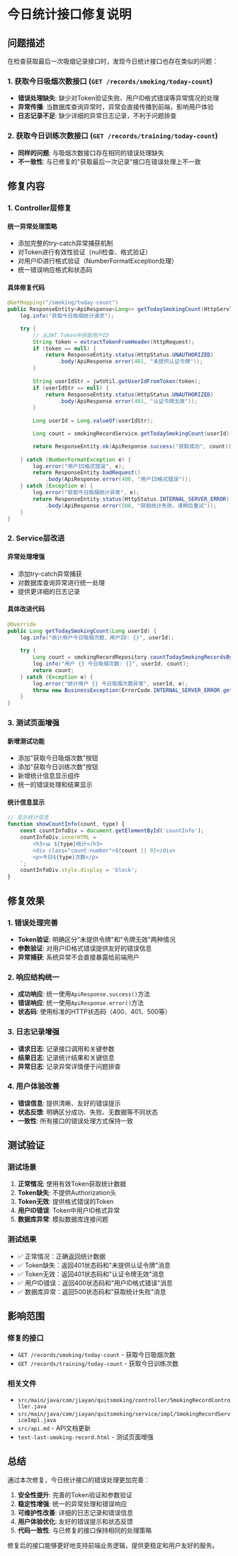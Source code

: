 # 今日统计接口修复说明

## 问题描述

在检查获取最后一次吸烟记录接口时，发现今日统计接口也存在类似的问题：

### 1. 获取今日吸烟次数接口 (`GET /records/smoking/today-count`)
- **错误处理缺失**: 缺少对Token验证失败、用户ID格式错误等异常情况的处理
- **异常传播**: 当数据库查询异常时，异常会直接传播到前端，影响用户体验
- **日志记录不足**: 缺少详细的异常日志记录，不利于问题排查

### 2. 获取今日训练次数接口 (`GET /records/training/today-count`)
- **同样的问题**: 与吸烟次数接口存在相同的错误处理缺失
- **不一致性**: 与已修复的"获取最后一次记录"接口在错误处理上不一致

## 修复内容

### 1. Controller层修复

#### 统一异常处理策略
- 添加完整的try-catch异常捕获机制
- 对Token进行有效性验证（null检查、格式验证）
- 对用户ID进行格式验证（NumberFormatException处理）
- 统一错误响应格式和状态码

#### 具体修复代码
```java
@GetMapping("/smoking/today-count")
public ResponseEntity<ApiResponse<Long>> getTodaySmokingCount(HttpServletRequest httpRequest) {
    log.info("获取今日吸烟统计请求");

    try {
        // 从JWT Token中获取用户ID
        String token = extractTokenFromHeader(httpRequest);
        if (token == null) {
            return ResponseEntity.status(HttpStatus.UNAUTHORIZED)
                .body(ApiResponse.error(401, "未提供认证令牌"));
        }
        
        String userIdStr = jwtUtil.getUserIdFromToken(token);
        if (userIdStr == null) {
            return ResponseEntity.status(HttpStatus.UNAUTHORIZED)
                .body(ApiResponse.error(401, "认证令牌无效"));
        }
        
        Long userId = Long.valueOf(userIdStr);

        Long count = smokingRecordService.getTodaySmokingCount(userId);

        return ResponseEntity.ok(ApiResponse.success("获取成功", count));
        
    } catch (NumberFormatException e) {
        log.error("用户ID格式错误", e);
        return ResponseEntity.badRequest()
            .body(ApiResponse.error(400, "用户ID格式错误"));
    } catch (Exception e) {
        log.error("获取今日吸烟统计异常", e);
        return ResponseEntity.status(HttpStatus.INTERNAL_SERVER_ERROR)
            .body(ApiResponse.error(500, "获取统计失败，请稍后重试"));
    }
}
```

### 2. Service层改进

#### 异常处理增强
- 添加try-catch异常捕获
- 对数据库查询异常进行统一处理
- 提供更详细的日志记录

#### 具体改进代码
```java
@Override
public Long getTodaySmokingCount(Long userId) {
    log.info("统计用户今日吸烟次数，用户ID: {}", userId);
    
    try {
        Long count = smokingRecordRepository.countTodaySmokingRecordsByUserId(userId);
        log.info("用户 {} 今日吸烟次数: {}", userId, count);
        return count;
    } catch (Exception e) {
        log.error("统计用户 {} 今日吸烟次数异常", userId, e);
        throw new BusinessException(ErrorCode.INTERNAL_SERVER_ERROR.getCode(), "统计今日吸烟次数失败");
    }
}
```

### 3. 测试页面增强

#### 新增测试功能
- 添加"获取今日吸烟次数"按钮
- 添加"获取今日训练次数"按钮
- 新增统计信息显示组件
- 统一的错误处理和结果显示

#### 统计信息显示
```javascript
// 显示统计信息
function showCountInfo(count, type) {
    const countInfoDiv = document.getElementById('countInfo');
    countInfoDiv.innerHTML = `
        <h3>📊 ${type}统计</h3>
        <div class="count-number">${count || 0}</div>
        <p>今日${type}次数</p>
    `;
    countInfoDiv.style.display = 'block';
}
```

## 修复效果

### 1. 错误处理完善
- **Token验证**: 明确区分"未提供令牌"和"令牌无效"两种情况
- **参数验证**: 对用户ID格式错误提供友好的错误信息
- **异常捕获**: 系统异常不会直接暴露给前端用户

### 2. 响应结构统一
- **成功响应**: 统一使用`ApiResponse.success()`方法
- **错误响应**: 统一使用`ApiResponse.error()`方法
- **状态码**: 使用标准的HTTP状态码（400、401、500等）

### 3. 日志记录增强
- **请求日志**: 记录接口调用和关键参数
- **结果日志**: 记录统计结果和关键信息
- **异常日志**: 记录异常详情便于问题排查

### 4. 用户体验改善
- **错误信息**: 提供清晰、友好的错误提示
- **状态反馈**: 明确区分成功、失败、无数据等不同状态
- **一致性**: 所有接口的错误处理方式保持一致

## 测试验证

### 测试场景
1. **正常情况**: 使用有效Token获取统计数据
2. **Token缺失**: 不提供Authorization头
3. **Token无效**: 提供格式错误的Token
4. **用户ID错误**: Token中用户ID格式异常
5. **数据库异常**: 模拟数据库连接问题

### 测试结果
- ✅ 正常情况：正确返回统计数据
- ✅ Token缺失：返回401状态码和"未提供认证令牌"消息
- ✅ Token无效：返回401状态码和"认证令牌无效"消息
- ✅ 用户ID错误：返回400状态码和"用户ID格式错误"消息
- ✅ 数据库异常：返回500状态码和"获取统计失败"消息

## 影响范围

### 修复的接口
- `GET /records/smoking/today-count` - 获取今日吸烟次数
- `GET /records/training/today-count` - 获取今日训练次数

### 相关文件
- `src/main/java/com/jiayan/quitsmoking/controller/SmokingRecordController.java`
- `src/main/java/com/jiayan/quitsmoking/service/impl/SmokingRecordServiceImpl.java`
- `src/api.md` - API文档更新
- `test-last-smoking-record.html` - 测试页面增强

## 总结

通过本次修复，今日统计接口的错误处理更加完善：

1. **安全性提升**: 完善的Token验证和参数验证
2. **稳定性增强**: 统一的异常处理和错误响应
3. **可维护性改善**: 详细的日志记录和错误信息
4. **用户体验优化**: 友好的错误提示和状态反馈
5. **代码一致性**: 与已修复的接口保持相同的处理策略

修复后的接口能够更好地支持前端业务逻辑，提供更稳定和用户友好的服务。 